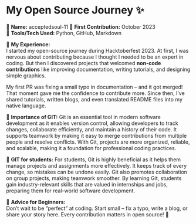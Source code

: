 # My Open Source Journey ✨

👤 **Name:** acceptedsoul-11
📅 **First Contribution:** October 2023  
🔧 **Tools/Tech Used:** Python, GitHub, Markdown  

🌟 **My Experience:**  
I started my open-source journey during Hacktoberfest 2023. At first, I was nervous about contributing because I thought I needed to be an expert in coding. But then I discovered projects that welcomed **non-code contributions** like improving documentation, writing tutorials, and designing simple graphics.  

My first PR was fixing a small typo in documentation – and it got merged! That moment gave me the confidence to contribute more. Since then, I’ve shared tutorials, written blogs, and even translated README files into my native language.  

🌟 **Importance of GIT:**
Git is an essential tool in modern software development as it enables version control, allowing developers to track changes, collaborate efficiently, and maintain a history of their code. It supports teamwork by making it easy to merge contributions from multiple people and resolve conflicts. With Git, projects are more organized, reliable, and scalable, making it a foundation for professional coding practices.

🌟 **GIT for students:**
For students, Git is highly beneficial as it helps them manage projects and assignments more effectively. It keeps track of every change, so mistakes can be undone easily. Git also promotes collaboration on group projects, making teamwork smoother. By learning Git, students gain industry-relevant skills that are valued in internships and jobs, preparing them for real-world software development.

📌 **Advice for Beginners:**  
Don’t wait to be “perfect” at coding. Start small – fix a typo, write a blog, or share your story here. Every contribution matters in open source! 🚀